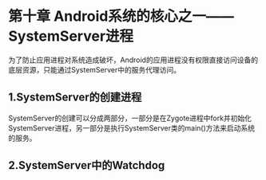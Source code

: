 # 第十章 Android系统的核心之一——SystemServer进程
为了防止应用进程对系统造成破坏，Android的应用进程没有权限直接访问设备的底层资源，只能通过SystemServer中的服务代理访问。
## 1.SystemServer的创建进程
SystemServer的创建可以分成两部分，一部分是在Zygote进程中fork并初始化SystemServer进程，另一部分是执行SystemServer类的main()方法来启动系统的服务。








## 2.SystemServer中的Watchdog
